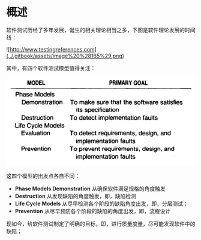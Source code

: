 # 概述

软件测试历经了多年发展，诞生的相关理论相当之多，下图是软件理论发展的时间线：

![http://www.testingreferences.com](../.gitbook/assets/image%20%28165%29.png)

其中，有四个软件测试模型值得关注：

![Major Testing Models](../.gitbook/assets/image%20%28166%29.png)

这四个模型的出发点各自不同：

* **Phase Models Demonstration** 从确保软件满足规格的角度触发
* **Destruction** 从发现缺陷的角度触发，即，缺陷检测
* **Life Cycle Models** 从尽早检测各个阶段的缺陷角度出发，即，分层测试；
* **Prevention** 从尽早预防各个阶段的缺陷的角度出发，即，流程设计

现如今，给软件测试制定了明确的目标，即，进行质量度量，尽可能发现软件中的缺陷；





